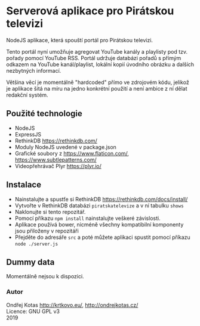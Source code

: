 Serverová aplikace pro Pirátskou televizi
=========================================
NodeJS aplikace, která spouští portál pro Pirátskou televizi.

Tento portál nyní umožňuje agregovat YouTube kanály a playlisty pod tzv. pořady pomocí YouTube RSS.
Portál udržuje databázi pořadů s přímým odkazem na YouTube kanál/playlist, lokální kopií úvodního obrázku a dalších nezbytných informací.

Většina věcí je momentálně "hardcoded" přímo ve zdrojovém kódu, jelikož je aplikace šitá na míru na jedno konkrétní použití a není ambice z ní dělat redakční systém.

## Použité technologie
- NodeJS
- ExpressJS
- RethinkDB https://rethinkdb.com/
- Moduly NodeJS uvedené v package.json
- Grafické soubory z https://www.flaticon.com/, https://www.subtlepatterns.com/
- Videopřehrávač Plyr https://plyr.io/

## Instalace
- Nainstalujte a spustťe si RethinkDB https://rethinkdb.com/docs/install/
- Vytvořte v RethinkDB databázi `piratskatelevize` a v ní tabulku `shows`
- Naklonujte si tento repozitář.
- Pomocí příkazu `npm install` nainstalujte veškeré závislosti.
- Aplikace používá bower, nicméně všechny kompatibilní komponenty jsou přiloženy v repozitáři
- Přejděte do adresáře `src` a poté můžete aplikaci spustit pomocí příkazu `node ./server.js`

## Dummy data
Momentálně nejsou k dispozici.

### Autor
Ondřej Kotas http://krtkovo.eu/, http://ondrejkotas.cz/      
Licence: GNU GPL v3    
2019
